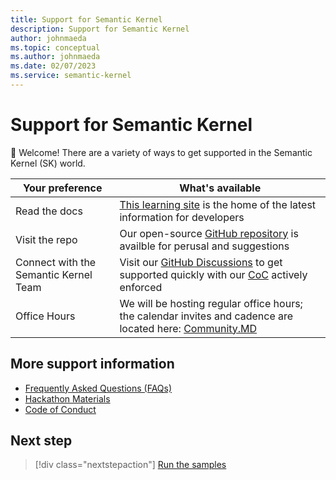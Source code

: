 ```yaml
---
title: Support for Semantic Kernel
description: Support for Semantic Kernel
author: johnmaeda
ms.topic: conceptual
ms.author: johnmaeda
ms.date: 02/07/2023
ms.service: semantic-kernel 
---
```

# Support for Semantic Kernel


👋 Welcome! There are a variety of ways to get supported in the Semantic Kernel (SK) world. 

| Your preference | What's available |
|---|---|
| Read the docs | [This learning site](/semantic-kernel/overview) is the home of the latest information for developers |
| Visit the repo | Our open-source [GitHub repository](https://github.com/microsoft/semantic-kernel) is availble for perusal and suggestions |
| Connect with the Semantic Kernel Team | Visit our [GitHub Discussions]([https://aka.ms/sk/discord](https://github.com/microsoft/semantic-kernel/discussions)) to get supported quickly with our [CoC](/semantic-kernel/support/CodeofConduct) actively enforced | 
|  Office Hours | We will be hosting regular office hours; the calendar invites and cadence are located here: [Community.MD](https://github.com/microsoft/semantic-kernel/blob/main/COMMUNITY.md) |


## More support information

* [Frequently Asked Questions (FAQs)](/semantic-kernel/support/faqs)
* [Hackathon Materials](/semantic-kernel/support/hackathon) 
* [Code of Conduct](/semantic-kernel/support/CodeofConduct)

## Next step

> [!div class="nextstepaction"]
> [Run the samples](../samples-and-solutions/index.md)
